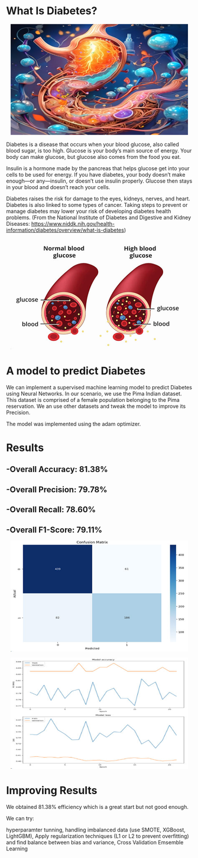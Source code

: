 # What Is Diabetes?

<p align="center">
  <img width="480" height="300" src="assets/images/img_diabetes_illustration.jpg">
</p>


Diabetes is a disease that occurs when your blood glucose, also called blood sugar, is too high. Glucose is your body’s main source of energy. Your body can make glucose, but glucose also comes from the food you eat.

Insulin is a hormone made by the pancreas that helps glucose get into your cells to be used for energy. If you have diabetes, your body doesn’t make enough—or any—insulin, or doesn’t use insulin properly. Glucose then stays in your blood and doesn’t reach your cells.

Diabetes raises the risk for damage to the eyes, kidneys, nerves, and heart. Diabetes is also linked to some types of cancer. Taking steps to prevent or manage diabetes may lower your risk of developing diabetes health problems. 
(From the National Institute of Diabetes and Digestive and Kidney Diseases: https://www.niddk.nih.gov/health-information/diabetes/overview/what-is-diabetes)


<p align="center">
  <img width="480" height="300" src="assets/images//img_diabetes_depiction.jpg">
</p>

# A model to predict Diabetes

We can implement a supervised machine learning model to predict Diabetes using Neural Networks. In our scenario, we use the Pima Indian dataset. This dataset is comprised of a female population belonging to the Pima reservation.
We an use other datasets and tweak the model to improve its Precision.

The model was implemented using the adam optimizer.

# Results

## -Overall Accuracy:  81.38%
## -Overall Precision: 79.78%
## -Overall Recall:    78.60%
## -Overall F1-Score:  79.11%


<p align="center">
  <img width="480" height="300" src="assets/images/img_diabetesPatient_Matrix.jpg">
</p>

<p align="center">
  <img width="480" height="300" src="assets/images/img_diabetesPatient_accuracy.jpg">
</p>

# Improving Results

We obtained 81.38% efficiency which is a great start but not good enough.

We can try:

hyperparamter tunning,
handling imbalanced data (use SMOTE, XGBoost, LightGBM),
Apply regularization techniques (L1 or L2 to prevent overfitting) and find balance between bias and variance,
Cross Validation
Emsemble Learning
